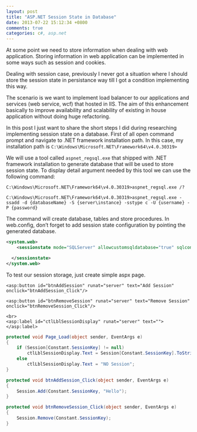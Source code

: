 ```yaml
---
layout: post
title: "ASP.NET Session State in Database"
date: 2013-07-22 15:12:34 +0800
comments: true
categories: c#, asp.net
---
```

At some point we need to store information when dealing with web application.
Storing information in web application can be implemented in some ways such as session and cookies.

Dealing with session case, previously I never got a situation where I should store the session state in persistance way till I got a condition implementing this way.

The scenario is we want to implement load balancer to our applications and services (web service, wcf) that hosted in IIS. The aim of this enhancement basically to improve availability and scalability of existing in house application without doing huge refactoring.

In this post I just want to share the short steps I did during researching implementing session state on a database.
First of all open command prompt and navigate to .NET framework installation path. In this case, my installation path is <code>C:\Windows\Microsoft.NET\Framework64\v4.0.30319></code>

We will use a tool called <code>aspnet_regsql.exe</code> that shipped with .NET framework installation to generate database that will be used to store session state. To display detail argument needed by this tool we can use the following command:

``` vctreestatus aspnet_regsql
C:\Windows\Microsoft.NET\Framework64\v4.0.30319>aspnet_regsql.exe /?
```

``` vctreestatus generate session state database
C:\Windows\Microsoft.NET\Framework64\v4.0.30319>aspnet_regsql.exe -ssadd -d {databaseName} -S {server\instance} -sstype c -U {username} -P {password}
```

The command will create database, tables and store procedures.
In web.config, don’t forget to add session state configuration by pointing the generated database.

``` xml session state configuration
<system.web>
    <sessionstate mode="SQLServer" allowcustomsqldatabase="true" sqlconnectionstring="Data Source={server\instance};Initial Catalog={databaseName}; user={username}; password={password}" cookieless="false" timeout="20">

  </sessionstate>
</system.web>
```
To test our session storage, just create simple aspx page.

``` aspx-cs sample.aspx
<asp:button id="btnAddSession" runat="server" text="Add Session" onclick="btnAddSession_Click"/>

<asp:button id="btnRemoveSession" runat="server" text="Remove Session" onclick="btnRemoveSession_Click"/>

<br>
<asp:label id="ctlLblSessionDisplay" runat="server" text=""></asp:label>

```

``` c# sample.aspx.cs
protected void Page_Load(object sender, EventArgs e)
{
    if (Session[Constant.SessionKey] != null)
        ctlLblSessionDisplay.Text = Session[Constant.SessionKey].ToString();
    else
        ctlLblSessionDisplay.Text = "NO Session";
}

protected void btnAddSession_Click(object sender, EventArgs e)
{
    Session.Add(Constant.SessionKey, "Hello");
}

protected void btnRemoveSession_Click(object sender, EventArgs e)
{
    Session.Remove(Constant.SessionKey);
}
```
